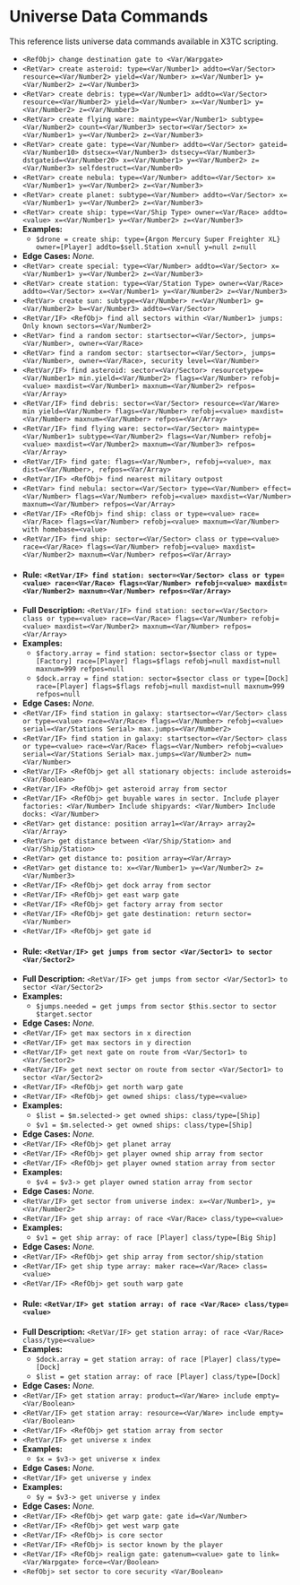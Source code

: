 # Universe Data Commands

This reference lists universe data commands available in X3TC scripting.

- `<RefObj> change destination gate to <Var/Warpgate>`
- `<RetVar> create asteroid: type=<Var/Number1> addto=<Var/Sector> resource=<Var/Number2> yield=<Var/Number> x=<Var/Number1> y=<Var/Number2> z=<Var/Number3>`
- `<RetVar> create debris: type=<Var/Number1> addto=<Var/Sector> resource=<Var/Number2> yield=<Var/Number> x=<Var/Number1> y=<Var/Number2> z=<Var/Number3>`
- `<RetVar> create flying ware: maintype=<Var/Number1> subtype=<Var/Number2> count=<Var/Number3> sector=<Var/Sector> x=<Var/Number1> y=<Var/Number2> z=<Var/Number3>`
- `<RetVar> create gate: type=<Var/Number> addto=<Var/Sector> gateid=<Var/Number10> dstsecx=<Var/Number3> dstsecy=<Var/Number3> dstgateid=<Var/Number20> x=<Var/Number1> y=<Var/Number2> z=<Var/Number3> selfdestruct=<Var/Number0>`
- `<RetVar> create nebula: type=<Var/Number> addto=<Var/Sector> x=<Var/Number1> y=<Var/Number2> z=<Var/Number3>`
- `<RetVar> create planet: subtype=<Var/Number> addto=<Var/Sector> x=<Var/Number1> y=<Var/Number2> z=<Var/Number3>`
- `<RetVar> create ship: type=<Var/Ship Type> owner=<Var/Race> addto=<value> x=<Var/Number1> y=<Var/Number2> z=<Var/Number3>`
- **Examples:**
  - `$drone = create ship: type={Argon Mercury Super Freighter XL} owner=[Player] addto=$sell.Station x=null y=null z=null`
- **Edge Cases:** _None._
- `<RetVar> create special: type=<Var/Number> addto=<Var/Sector> x=<Var/Number1> y=<Var/Number2> z=<Var/Number3>`
- `<RetVar> create station: type=<Var/Station Type> owner=<Var/Race> addto=<Var/Sector> x=<Var/Number1> y=<Var/Number2> z=<Var/Number3>`
- `<RetVar> create sun: subtype=<Var/Number> r=<Var/Number1> g=<Var/Number2> b=<Var/Number3> addto=<Var/Sector>`
- `<RetVar/IF> <RefObj> find all sectors within <Var/Number1> jumps: Only known sectors=<Var/Number2>`
- `<RetVar> find a random sector: startsector=<Var/Sector>, jumps=<Var/Number>, owner=<Var/Race>`
- `<RetVar> find a random sector: startsector=<Var/Sector>, jumps=<Var/Number>, owner=<Var/Race>, security level=<Var/Number>`
- `<RetVar/IF> find asteroid: sector=<Var/Sector> resourcetype=<Var/Number1> min.yield=<Var/Number2> flags=<Var/Number> refobj=<value> maxdist=<Var/Number1> maxnum=<Var/Number2> refpos=<Var/Array>`
- `<RetVar/IF> find debris: sector=<Var/Sector> resource=<Var/Ware> min yield=<Var/Number> flags=<Var/Number> refobj=<value> maxdist=<Var/Number> maxnum=<Var/Number> refpos=<Var/Array>`
- `<RetVar/IF> find flying ware: sector=<Var/Sector> maintype=<Var/Number1> subtype=<Var/Number2> flags=<Var/Number> refobj=<value> maxdist=<Var/Number2> maxnum=<Var/Number3> refpos=<Var/Array>`
- `<RetVar/IF> find gate: flags=<Var/Number>, refobj=<value>, max dist=<Var/Number>, refpos=<Var/Array>`
- `<RetVar/IF> <RefObj> find nearest military outpost`
- `<RetVar> find nebula: sector=<Var/Sector> type=<Var/Number> effect=<Var/Number> flags=<Var/Number> refobj=<value> maxdist=<Var/Number> maxnum=<Var/Number> refpos=<Var/Array>`
- `<RetVar/IF> <RefObj> find ship: class or type=<value> race=<Var/Race> flags=<Var/Number> refobj=<value> maxnum=<Var/Number> with homebase=<value>`
- `<RetVar/IF> find ship: sector=<Var/Sector> class or type=<value> race=<Var/Race> flags=<Var/Number> refobj=<value> maxdist=<Var/Number2> maxnum=<Var/Number> refpos=<Var/Array>`
- #### Rule: `<RetVar/IF> find station: sector=<Var/Sector> class or type=<value> race=<Var/Race> flags=<Var/Number> refobj=<value> maxdist=<Var/Number2> maxnum=<Var/Number> refpos=<Var/Array>`
- **Full Description:** `<RetVar/IF> find station: sector=<Var/Sector> class or type=<value> race=<Var/Race> flags=<Var/Number> refobj=<value> maxdist=<Var/Number2> maxnum=<Var/Number> refpos=<Var/Array>`
- **Examples:**
  - `$factory.array = find station: sector=$sector class or type=[Factory] race=[Player] flags=$flags refobj=null maxdist=null maxnum=999 refpos=null`
  - `$dock.array = find station: sector=$sector class or type=[Dock] race=[Player] flags=$flags refobj=null maxdist=null maxnum=999 refpos=null`
- **Edge Cases:** _None._
- `<RetVar/IF> find station in galaxy: startsector=<Var/Sector> class or type=<value> race=<Var/Race> flags=<Var/Number> refobj=<value> serial=<Var/Stations Serial> max.jumps=<Var/Number2>`
- `<RetVar/IF> find station in galaxy: startsector=<Var/Sector> class or type=<value> race=<Var/Race> flags=<Var/Number> refobj=<value> serial=<Var/Stations Serial> max.jumps=<Var/Number2> num=<Var/Number>`
- `<RetVar/IF> <RefObj> get all stationary objects: include asteroids=<Var/Boolean>`
- `<RetVar/IF> <RefObj> get asteroid array from sector`
- `<RetVar/IF> <RefObj> get buyable wares in sector. Include player factories: <Var/Number> Include shipyards: <Var/Number> Include docks: <Var/Number>`
- `<RetVar> get distance: position array1=<Var/Array> array2=<Var/Array>`
- `<RetVar> get distance between <Var/Ship/Station> and <Var/Ship/Station>`
- `<RetVar> get distance to: position array=<Var/Array>`
- `<RetVar> get distance to: x=<Var/Number1> y=<Var/Number2> z=<Var/Number3>`
- `<RetVar/IF> <RefObj> get dock array from sector`
- `<RetVar/IF> <RefObj> get east warp gate`
- `<RetVar/IF> <RefObj> get factory array from sector`
- `<RetVar/IF> <RefObj> get gate destination: return sector=<Var/Number>`
- `<RetVar/IF> <RefObj> get gate id`
- #### Rule: `<RetVar/IF> get jumps from sector <Var/Sector1> to sector <Var/Sector2>`
- **Full Description:** `<RetVar/IF> get jumps from sector <Var/Sector1> to sector <Var/Sector2>`
- **Examples:**
  - `$jumps.needed = get jumps from sector $this.sector to sector $target.sector`
- **Edge Cases:** _None._
- `<RetVar/IF> get max sectors in x direction`
- `<RetVar/IF> get max sectors in y direction`
- `<RetVar/IF> get next gate on route from <Var/Sector1> to <Var/Sector2>`
- `<RetVar/IF> get next sector on route from sector <Var/Sector1> to sector <Var/Sector2>`
- `<RetVar/IF> <RefObj> get north warp gate`
- `<RetVar/IF> <RefObj> get owned ships: class/type=<value>`
- **Examples:**
  - `$list = $m.selected-> get owned ships: class/type=[Ship]`
  - `$v1 = $m.selected-> get owned ships: class/type=[Ship]`
- **Edge Cases:** _None._
- `<RetVar/IF> <RefObj> get planet array`
- `<RetVar/IF> <RefObj> get player owned ship array from sector`
- `<RetVar/IF> <RefObj> get player owned station array from sector`
- **Examples:**
  - `$v4 = $v3-> get player owned station array from sector`
- **Edge Cases:** _None._
- `<RetVar/IF> get sector from universe index: x=<Var/Number1>, y=<Var/Number2>`
- `<RetVar/IF> get ship array: of race <Var/Race> class/type=<value>`
- **Examples:**
  - `$v1 = get ship array: of race [Player] class/type=[Big Ship]`
- **Edge Cases:** _None._
- `<RetVar/IF> <RefObj> get ship array from sector/ship/station`
- `<RetVar/IF> get ship type array: maker race=<Var/Race> class=<value>`
- `<RetVar/IF> <RefObj> get south warp gate`
- #### Rule: `<RetVar/IF> get station array: of race <Var/Race> class/type=<value>`
- **Full Description:** `<RetVar/IF> get station array: of race <Var/Race> class/type=<value>`
- **Examples:**
  - `$dock.array = get station array: of race [Player] class/type=[Dock]`
  - `$list = get station array: of race [Player] class/type=[Dock]`
- **Edge Cases:** _None._
- `<RetVar/IF> get station array: product=<Var/Ware> include empty=<Var/Boolean>`
- `<RetVar/IF> get station array: resource=<Var/Ware> include empty=<Var/Boolean>`
- `<RetVar/IF> <RefObj> get station array from sector`
- `<RetVar/IF> get universe x index`
- **Examples:**
  - `$x = $v3-> get universe x index`
- **Edge Cases:** _None._
- `<RetVar/IF> get universe y index`
- **Examples:**
  - `$y = $v3-> get universe y index`
- **Edge Cases:** _None._
- `<RetVar/IF> <RefObj> get warp gate: gate id=<Var/Number>`
- `<RetVar/IF> <RefObj> get west warp gate`
- `<RetVar/IF> <RefObj> is core sector`
- `<RetVar/IF> <RefObj> is sector known by the player`
- `<RetVar/IF> <RefObj> realign gate: gatenum=<value> gate to link=<Var/Warpgate> force=<Var/Boolean>`
- `<RefObj> set sector to core security <Var/Boolean>`
